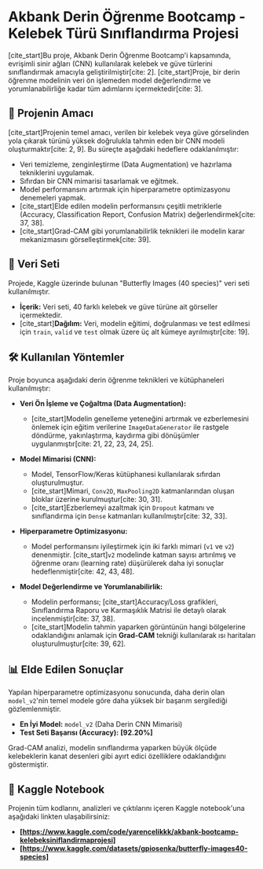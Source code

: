 # Akbank Derin Öğrenme Bootcamp - Kelebek Türü Sınıflandırma Projesi

[cite_start]Bu proje, Akbank Derin Öğrenme Bootcamp'i kapsamında, evrişimli sinir ağları (CNN) kullanılarak kelebek ve güve türlerini sınıflandırmak amacıyla geliştirilmiştir[cite: 2]. [cite_start]Proje, bir derin öğrenme modelinin veri ön işlemeden model değerlendirme ve yorumlanabilirliğe kadar tüm adımlarını içermektedir[cite: 3].

## 📖 Projenin Amacı

[cite_start]Projenin temel amacı, verilen bir kelebek veya güve görselinden yola çıkarak türünü yüksek doğrulukla tahmin eden bir CNN modeli oluşturmaktır[cite: 2, 9]. Bu süreçte aşağıdaki hedeflere odaklanılmıştır:
* Veri temizleme, zenginleştirme (Data Augmentation) ve hazırlama tekniklerini uygulamak.
* Sıfırdan bir CNN mimarisi tasarlamak ve eğitmek.
* Model performansını artırmak için hiperparametre optimizasyonu denemeleri yapmak.
* [cite_start]Elde edilen modelin performansını çeşitli metriklerle (Accuracy, Classification Report, Confusion Matrix) değerlendirmek[cite: 37, 38].
* [cite_start]Grad-CAM gibi yorumlanabilirlik teknikleri ile modelin karar mekanizmasını görselleştirmek[cite: 39].

## 🦋 Veri Seti

Projede, Kaggle üzerinde bulunan "Butterfly Images (40 species)" veri seti kullanılmıştır.
* **İçerik:** Veri seti, 40 farklı kelebek ve güve türüne ait görseller içermektedir.
* [cite_start]**Dağılım:** Veri, modelin eğitimi, doğrulanması ve test edilmesi için `train`, `valid` ve `test` olmak üzere üç alt kümeye ayrılmıştır[cite: 19].

## 🛠️ Kullanılan Yöntemler

Proje boyunca aşağıdaki derin öğrenme teknikleri ve kütüphaneleri kullanılmıştır:

* **Veri Ön İşleme ve Çoğaltma (Data Augmentation):**
    * [cite_start]Modelin genelleme yeteneğini artırmak ve ezberlemesini önlemek için eğitim verilerine `ImageDataGenerator` ile rastgele döndürme, yakınlaştırma, kaydırma gibi dönüşümler uygulanmıştır[cite: 21, 22, 23, 24, 25].

* **Model Mimarisi (CNN):**
    * Model, TensorFlow/Keras kütüphanesi kullanılarak sıfırdan oluşturulmuştur.
    * [cite_start]Mimari, `Conv2D`, `MaxPooling2D` katmanlarından oluşan bloklar üzerine kurulmuştur[cite: 30, 31].
    * [cite_start]Ezberlemeyi azaltmak için `Dropout` katmanı ve sınıflandırma için `Dense` katmanları kullanılmıştır[cite: 32, 33].

* **Hiperparametre Optimizasyonu:**
    * Model performansını iyileştirmek için iki farklı mimari (`v1` ve `v2`) denenmiştir. [cite_start]`v2` modelinde katman sayısı artırılmış ve öğrenme oranı (learning rate) düşürülerek daha iyi sonuçlar hedeflenmiştir[cite: 42, 43, 48].

* **Model Değerlendirme ve Yorumlanabilirlik:**
    * Modelin performansı; [cite_start]Accuracy/Loss grafikleri, Sınıflandırma Raporu ve Karmaşıklık Matrisi ile detaylı olarak incelenmiştir[cite: 37, 38].
    * [cite_start]Modelin tahmin yaparken görüntünün hangi bölgelerine odaklandığını anlamak için **Grad-CAM** tekniği kullanılarak ısı haritaları oluşturulmuştur[cite: 39, 62].

## 📊 Elde Edilen Sonuçlar

Yapılan hiperparametre optimizasyonu sonucunda, daha derin olan `model_v2`'nin temel modele göre daha yüksek bir başarım sergilediği gözlemlenmiştir.

* **En İyi Model:** `model_v2` (Daha Derin CNN Mimarisi)
* **Test Seti Başarısı (Accuracy):** **[92.20%]**

Grad-CAM analizi, modelin sınıflandırma yaparken büyük ölçüde kelebeklerin kanat desenleri gibi ayırt edici özelliklere odaklandığını göstermiştir.

## 🚀 Kaggle Notebook

Projenin tüm kodlarını, analizleri ve çıktılarını içeren Kaggle notebook'una aşağıdaki linkten ulaşabilirsiniz:

* **[https://www.kaggle.com/code/yarencelikkk/akbank-bootcamp-kelebeksiniflandirmaprojesi]**
* **[https://www.kaggle.com/datasets/gpiosenka/butterfly-images40-species]**

